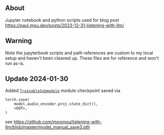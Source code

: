 ## About
Jupyter notebook and python scripts used for blog post https://paul.mou.dev/posts/2023-12-31-listening-with-llm/

## Warning
Note the jupyterbook scripts and path references are custom to my local setup and haven't been cleaned up. These files are for reference and won't run as-is.


## Update 2024-01-30
Added [`TrainableSubmodule`](https://github.com/moomou/listening-with-llm/blob/master/src2/voixdb/model.py#L125) module checkpoint saved via

```
torch.save(
    model.audio_encoder.proj.state_dict(),
    <OUT>,
)
```

see https://github.com/moomou/listening-with-llm/blob/master/model_manual_save3.pth
